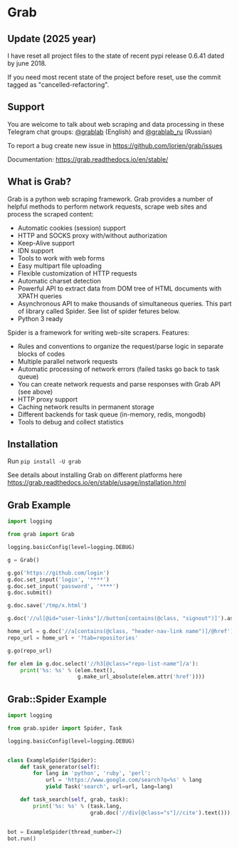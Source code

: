 # Grab

## Update (2025 year)

I have reset all project files to the state of recent pypi release 0.6.41 dated by june 2018.

If you need most recent state of the project before reset, use the commit tagged as "cancelled-refactoring".

## Support

You are welcome to talk about web scraping and data processing in these Telegram chat groups: [@grablab](https://t.me/grablab) (English) and [@grablab\_ru](https://t.me/grablab_ru) (Russian)

To report a bug create new issue in https://github.com/lorien/grab/issues

Documentation: https://grab.readthedocs.io/en/stable/


## What is Grab?

Grab is a python web scraping framework. Grab provides a number of helpful methods
to perform network requests, scrape web sites and process the scraped content:

* Automatic cookies (session) support
* HTTP and SOCKS proxy with/without authorization
* Keep-Alive support
* IDN support
* Tools to work with web forms
* Easy multipart file uploading
* Flexible customization of HTTP requests
* Automatic charset detection
* Powerful API to extract data from DOM tree of HTML documents with XPATH queries
* Asynchronous API to make thousands of simultaneous queries. This part of
  library called Spider. See list of spider fetures below.
* Python 3 ready

Spider is a framework for writing web-site scrapers. Features:

* Rules and conventions to organize the request/parse logic in separate
  blocks of codes
* Multiple parallel network requests
* Automatic processing of network errors (failed tasks go back to task queue)
* You can create network requests and parse responses with Grab API (see above)
* HTTP proxy support
* Caching network results in permanent storage
* Different backends for task queue (in-memory, redis, mongodb)
* Tools to debug and collect statistics


## Installation

Run `pip install -U grab`

See details about installing Grab on different platforms here https://grab.readthedocs.io/en/stable/usage/installation.html


## Grab Example

```python
import logging

from grab import Grab

logging.basicConfig(level=logging.DEBUG)

g = Grab()

g.go('https://github.com/login')
g.doc.set_input('login', '****')
g.doc.set_input('password', '****')
g.doc.submit()

g.doc.save('/tmp/x.html')

g.doc('//ul[@id="user-links"]//button[contains(@class, "signout")]').assert_exists()

home_url = g.doc('//a[contains(@class, "header-nav-link name")]/@href').text()
repo_url = home_url + '?tab=repositories'

g.go(repo_url)

for elem in g.doc.select('//h3[@class="repo-list-name"]/a'):
    print('%s: %s' % (elem.text(),
                      g.make_url_absolute(elem.attr('href'))))

```

## Grab::Spider Example

```python
import logging

from grab.spider import Spider, Task

logging.basicConfig(level=logging.DEBUG)


class ExampleSpider(Spider):
    def task_generator(self):
        for lang in 'python', 'ruby', 'perl':
            url = 'https://www.google.com/search?q=%s' % lang
            yield Task('search', url=url, lang=lang)

    def task_search(self, grab, task):
        print('%s: %s' % (task.lang,
                          grab.doc('//div[@class="s"]//cite').text()))


bot = ExampleSpider(thread_number=2)
bot.run()
```
